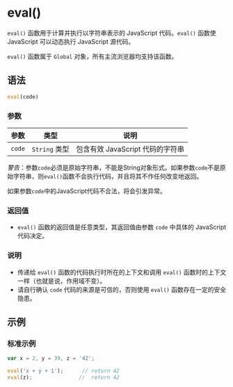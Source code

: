 # eval()

`eval()` 函数用于计算并执行以字符串表示的 JavaScript 代码。`eval()` 函数使 JavaScript  可以动态执行 JavaScript 源代码。

`eval()` 函数属于 `Global` 对象，所有主流浏览器均支持该函数。

## 语法

```javascript
eval(code)
```

### 参数

| 参数   | 类型          | 说明                             |
| ------ | ------------- | -------------------------------- |
| `code` | `String` 类型 | 包含有效 JavaScript 代码的字符串 |

*警告*：参数`code`必须是原始字符串，不能是String对象形式。如果参数`code`不是原始字符串，则`eval()`函数不会执行代码，并且将其不作任何改变地返回。

如果参数`code`中的JavaScript代码不合法，将会引发异常。

### 返回值

- `eval()` 函数的返回值是任意类型，其返回值由参数 `code` 中具体的 JavaScript 代码决定。

### 说明

- 传递给 `eval()` 函数的代码执行时所在的上下文和调用 `eval()` 函数时的上下文一样（也就是说，作用域不变）。
- 请自行确认 `code` 代码的来源是可信的，否则使用 `eval()` 函数存在一定的安全隐患。



## 示例

### 标准示例

```javascript
var x = 2, y = 39, z = '42';

eval('x + y + 1');		// return 42
eval(z);			   //  return 42
```


